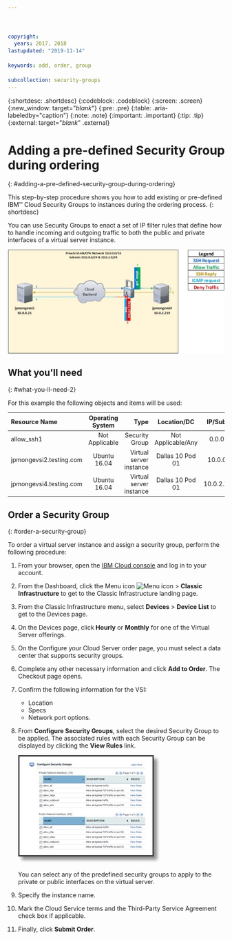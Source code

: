 ```yaml
---



copyright:
  years: 2017, 2018
lastupdated: "2019-11-14"

keywords: add, order, group

subcollection: security-groups
---
```


{:shortdesc: .shortdesc}
{:codeblock: .codeblock}
{:screen: .screen}
{:new_window: target="_blank_"}
{:pre: .pre}
{:table: .aria-labeledby="caption"}
{:note: .note}
{:important: .important}
{:tip: .tip}
{:external: target="_blank_" .external}

# Adding a pre-defined Security Group during ordering
{: #adding-a-pre-defined-security-group-during-ordering}

This step-by-step procedure shows you how to add existing or pre-defined IBM™ Cloud Security Groups to instances during the ordering process.
{: shortdesc}

You can use Security Groups to enact a set of IP filter rules that define how to handle incoming and outgoing traffic to both the public and private interfaces of a virtual server instance.

![Custom Security Group](./images/goal2.jpg)

## What you'll need
{: #what-you-ll-need-2}

For this example the following objects and items will be used:

| Resource Name  | Operating System | Type | Location/DC | IP/Subnet |
|:------------- |:---------------:| -------------:| :---------------:| ---------------:|
| allow_ssh1 | Not Applicable  | Security Group | Not Applicable/Any | 0.0.0.0/0 |
|jpmongevsi2.testing.com | Ubuntu 16.04 | Virtual server instance | Dallas 10 Pod 01 | 10.0.0.21 |
|jpmongevsi4.testing.com | Ubuntu 16.04 | Virtual server instance |	Dallas 10 Pod 01	| 10.0.2.219 |

## Order a Security Group
{: #order-a-security-group}

To order a virtual server instance and assign a security group, perform the following procedure:

1. From your browser, open the [IBM Cloud console](https://cloud.ibm.com/) and log in to your account.
2. From the Dashboard, click the Menu icon ![Menu icon](../../icons/icon_hamburger.svg) > **Classic Infrastructure** to get to the Classic Infrastructure landing page.
3. From the Classic Infrastructure menu, select **Devices** > **Device List** to get to the Devices page.
4. On the Devices page, click **Hourly** or **Monthly** for one of the Virtual Server offerings.
5. On the Configure your Cloud Server order page, you must select a data center that supports security groups.
6. Complete any other necessary information and click **Add to Order**. The Checkout page opens.
7. Confirm the following information for the VSI:

	* Location
	* Specs
	* Network port options.

8. From **Configure Security Groups**, select the desired Security Group to be applied. The associated rules with each Security Group can be displayed by clicking the **View Rules** link.

	![Custom Security Group](/images/sgs.jpg)

	You can select any of the predefined security groups to apply to the private or public interfaces on the virtual server.

9. Specify the instance name.
10. Mark the Cloud Service terms and the Third-Party Service Agreement check box if applicable.
11. Finally, click **Submit Order**.
